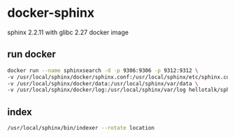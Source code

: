 # docker-sphinx
sphinx 2.2.11 with glibc 2.27 docker image

## run docker
```bash
docker run --name sphinxsearch -d -p 9306:9306 -p 9312:9312 \
-v /usr/local/sphinx/docker/sphinx.conf:/usr/local/sphinx/etc/sphinx.conf \
-v /usr/local/sphinx/docker/data:/usr/local/sphinx/var/data \
-v /usr/local/sphinx/docker/log:/usr/local/sphinx/var/log hellotalk/sphinxsearch:latest
```

## index
```bash
/usr/local/sphinx/bin/indexer --rotate location
```
